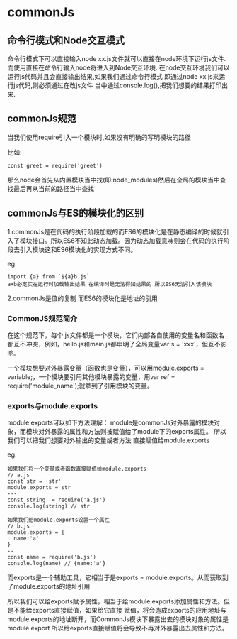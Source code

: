 # commonJs

## 命令行模式和Node交互模式

命令行模式下可以直接输入node xx.js文件就可以直接在node环境下运行js文件.而使用直接在命令行输入node将进入到Node交互环境.
在node交互环境我们可以运行js代码并且会直接输出结果,如果我们通过命令行模式 即通过node xx.js来运行js代码,则必须通过在改js文件
当中通过console.log(),把我们想要的结果打印出来.

## commonJs规范

当我们使用require引入一个模块时,如果没有明确的写明模块的路径

比如:
```
const greet = require('greet')
```
那么node会首先从内置模块当中找(即:node_modules)然后在全局的模块当中查找最后再从当前的路径当中查找

## commonJs与ES的模块化的区别

1.commonJs是在代码的执行阶段加载的而ES6的模块化是在静态编译的时候就引入了模块接口。所以ES6不知此动态加载。因为动态加载意味则会在代码的执行阶段去引入模块这和ES6模块化的实现方式不同。

eg:
```
import {a} from `${a}b.js`
a+b必定实在运行时加载输出结果 在编译时是无法得知结果的 所以ES6无法引入该模块
```
2.commonJs是值的复制 而ES6的模块化是地址的引用

### CommonJS规范简介

在这个规范下，每个.js文件都是一个模块，它们内部各自使用的变量名和函数名都互不冲突，例如，hello.js和main.js都申明了全局变量var s = 'xxx'，但互不影响。

一个模块想要对外暴露变量（函数也是变量），可以用module.exports = variable;，一个模块要引用其他模块暴露的变量，用var ref = require('module_name');就拿到了引用模块的变量。

### exports与module.exports

module.exports可以如下方法理解：
module是commonJs对外暴露的模块对象，而模块对外暴露的属性和方法则被赋值给了module下的exports属性。
所以我们可以把我们想要对外输出的变量或者方法 直接赋值给module.exports

eg:
```
如果我们将一个变量或者函数直接赋值给module.exports
// a.js
const str = 'str'
module.exports = str
---
const string  = require('a.js')
console.log(string) // str

如果我们给module.exports设置一个属性
// b.js
module.exports = {
  name:'a'
}
--
const name = require('b.js')
console.log(name) // {name:'a'}
```

而exports是一个辅助工具，它相当于是exports = module.exports。从而获取到了module.exports的地址引用

所以我们可以给exports赋予属性，相当于给module.exports添加属性和方法。但是不能给exports直接赋值，如果给它直接
赋值，将会造成exports的应用地址与module.exports的地址断开，而CommonJs模块下暴露出去的模块对象的属性是module.export
所以给exports直接赋值将会导致不再对外暴露出去属性和方法。
